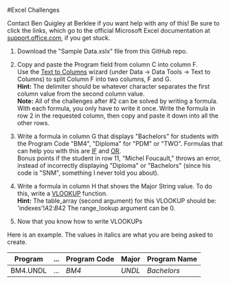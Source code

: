 #Excel Challenges

Contact Ben Quigley at Berklee if you want help with any of this! Be sure to click the links, which go to the official Microsoft Excel documentation at [support.office.com](https://support.office.com/en-us/excel), if you get stuck.

1. Download the "Sample Data.xslx" file from this GitHub repo.

2. Copy and paste the Program field from column C into column F.  
Use the [Text to Columns](https://support.office.com/en-us/article/Split-names-by-using-the-Convert-Text-to-Columns-Wizard-2cd989db-2b1f-4d89-b17b-534250ff9905) wizard (under Data -> Data Tools -> Text to Columns) to split Column F into two columns, F and G.  
**Hint:** The delimiter should be whatever character separates the first column value from the second column value.  
**Note:** All of the challenges after #2 can be solved by writing a formula. With each formula, you only have to write it once. Write the formula in row 2 in the requested column, then copy and paste it down into all the other rows.

3. Write a formula in column G that displays "Bachelors" for students with the Program Code "BM4", "Diploma" for "PDM" or "TWO". Formulas that can help you with this are [IF](https://support.office.com/en-us/article/IF-function-69AED7C9-4E8A-4755-A9BC-AA8BBFF73BE2) and [OR](https://support.office.com/en-us/article/OR-function-7d17ad14-8700-4281-b308-00b131e22af0).  
Bonus points if the student in row 11, "Michel Foucault," throws an error, instead of incorrectly displaying "Diploma" or "Bachelors" (since his code is "SNM", something I never told you about).

4. Write a formula in column H that shows the Major String value. To do this, write a [VLOOKUP](https://support.office.com/en-us/article/VLOOKUP-function-0bbc8083-26fe-4963-8ab8-93a18ad188a1) function.  
**Hint:** The table_array (second argument) for this VLOOKUP should be:  
    'indexes'!$A$2:$B$42
The range_lookup argument can be 0.

5. Now that you know how to write VLOOKUPs 


Here is an example. The values in italics are what you are being asked to create.

**Program** | ... | **Program Code** | **Major** | **Program Name**
--- | --- | --- | --- | ---
BM4.UNDL | ... | *BM4* | *UNDL* | *Bachelors* | *Undeclared*